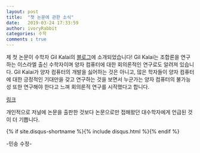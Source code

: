 ```yaml
---
layout: post
title:  "첫 논문에 관한 소식"
date:   2019-03-24 17:33:59
author: ivoryRabbit
categories: 수학
comments : true
---
```


제 첫 논문이 수학자 Gil Kalai의 [블로그](https://gilkalai.wordpress.com/2019/03/15/news-on-fractional-helly-colorful-helly-and-radon/)에 소개되었습니다! Gil Kalai는 조합론을 연구하는 이스라엘 출신 수학자이며 양자 컴퓨터에 대한 회의론적인 연구로도 알려져 있습니다. Gil Kalai가 양자 컴퓨터의 개발을 싫어하는 것은 아니고, 많은 학자들이 양자 컴퓨터에 대한 긍정적인 기대만을 갖고 연구하는 것을 보면서 누군가는 양자 컴퓨터의 불가능성 또한 연구해야 한다고 느껴 회의론적 연구를 시작했다고 합니다.

[링크](https://gilkalai.wordpress.com/2019/03/15/news-on-fractional-helly-colorful-helly-and-radon/)

개인적으로 저널에 논문을 출판한 것보다 논문으로만 접해왔던 대수학자에게 언급된 것이 더 기쁩니다.

{% if site.disqus-shortname %}{% include disqus.html %}{% endif %}
    

-민송 수정-
